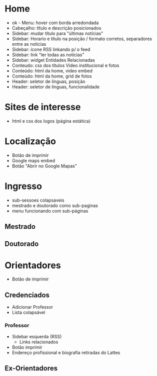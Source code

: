 
# Home

* ok - Menu: hover com borda arredondada
* Cabeçalho: título e descrição posicionados
* Sidebar: mudar título para "últimas notícias"
* Sidebar: Horario e título na posição / formato corretos, separadores entre as noticias
* Sidebar: ícone RSS linkando p/ o feed
* Sidebar: link "ler todas as notícias"
* Sidebar: widget Entidades Relacionadas
* Conteudo: css dos títulos Video institucional e fotos
* Conteúdo: html da home, video embed
* Conteúdo: html da home, grid de fotos
* Header: seletor de línguas, posição
* Header: seletor de línguas, funcionalidade

# Sites de interesse

* html e css dos logos (página estática)

# Localização

* Botão de imprimir
* Google maps embed
* Botão "Abrir no Google Mapas"

# Ingresso

* sub-sessoes colapsaveis
* mestrado e doutorado como sub-paginas
* menu funcionando com sub-páginas

## Mestrado

## Doutorado


# Orientadores

* Botão de imprimir

## Credenciados

* Adicionar Professor
* Lista colapsável

### Professor

* Sidebar esquerda (RSS)
  * Links relacionados
* Botão imprimir
* Endereço profissional e biografia retiradas do Lattes

## Ex-Orientadores
